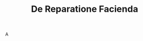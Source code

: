 ---
title: De Reparatione Facienda
letter: D
permalink: "/definitions/bld-de-reparatione-facienda.html"
body: A
published_at: '2018-07-07'
source: Black's Law Dictionary 2nd Ed (1910)
layout: post
---